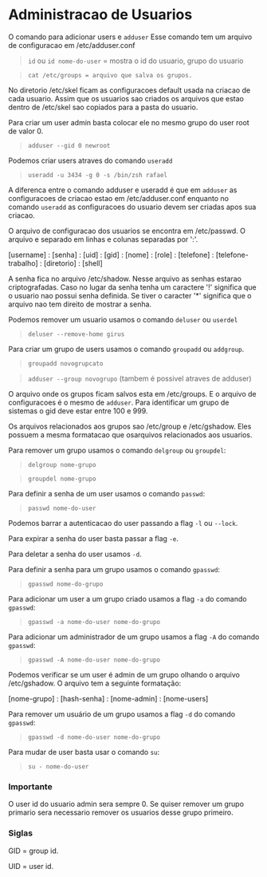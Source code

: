 # Administracao de Usuarios

O comando para adicionar users e ```adduser```
Esse comando tem um arquivo de configuracao em /etc/adduser.conf

> ```id``` ou ```id nome-do-user``` = mostra o id do usuario, grupo do usuario 

> ```cat /etc/groups = arquivo que salva os grupos.```

No diretorio /etc/skel ficam as configuracoes default usada na criacao de cada usuario. Assim que os usuarios sao criados os arquivos
que estao dentro de /etc/skel sao copiados para a pasta do usuario.

Para criar um user admin basta colocar ele no mesmo grupo do user root de valor 0.

> ```adduser --gid 0 newroot```

Podemos criar users atraves do comando `useradd`

> ```useradd -u 3434 -g 0 -s /bin/zsh rafael```

A diferenca entre o comando adduser e useradd é que em `adduser` as configuracoes de criacao estao em /etc/adduser.conf enquanto
no comando `useradd` as configuracoes do usuario devem ser criadas apos sua criacao.

O arquivo de configuracao dos usuarios se encontra em /etc/passwd. O arquivo e separado em linhas e colunas separadas por ':'.

[username] : [senha] : [uid] : [gid] : [nome] : [role] : [telefone] : [telefone-trabalho] : [diretorio] : [shell]

A senha fica no arquivo /etc/shadow. Nesse arquivo as senhas estarao criptografadas. Caso no lugar da senha tenha um caractere '!' significa que o usuario nao possui senha definida. Se tiver o caracter '\*' significa que o arquivo nao tem direito de mostrar a senha.

Podemos remover um usuario usamos o comando `deluser` ou `userdel`

> ```deluser --remove-home girus```

Para criar um grupo de users usamos o comando `groupadd` ou `addgroup`.

> ```groupadd novogrupcato```

> ```adduser --group novogrupo``` (tambem é possivel atraves de adduser) 

O arquivo onde os grupos ficam salvos esta em /etc/groups. E o arquivo de configuracoes é o mesmo de `adduser`.
Para identificar um grupo de sistemas o gid deve estar entre 100 e 999.

Os arquivos relacionados aos grupos sao /etc/group e /etc/gshadow. Eles possuem a mesma formatacao que osarquivos relacionados aos usuarios.

Para remover um grupo usamos o comando `delgroup` ou `groupdel`:

> ```delgroup nome-grupo```

> ```groupdel nome-grupo```


Para definir a senha de um user usamos o comando `passwd`:

> ```passwd nome-do-user```

Podemos barrar a autenticacao do user passando a flag `-l` ou `--lock`.

Para expirar a senha do user basta passar a flag `-e`.

Para deletar a senha do user usamos `-d`.


Para definir a senha para um grupo usamos o comando `gpasswd`:

> ```gpasswd nome-do-grupo```

Para adicionar um user a um grupo criado usamos a flag `-a` do comando `gpasswd`:

> ```gpasswd -a nome-do-user nome-do-grupo```

Para adicionar um administrador de um grupo usamos a flag `-A` do comando `gpasswd`:

> ```gpasswd -A nome-do-user nome-do-grupo```

Podemos verificar se um user é admin de um grupo olhando o arquivo /etc/gshadow. O arquivo tem a seguinte formatação:

[nome-grupo] : [hash-senha] : [nome-admin] : [nome-users]

Para remover um usuário de um grupo usamos a flag `-d` do comando `gpasswd`:

> ```gpasswd -d nome-do-user nome-do-grupo```


Para mudar de user basta usar o comando `su`:

> ```su - nome-do-user```

### Importante
O user id do usuario admin sera sempre 0.
Se quiser remover um grupo primario sera necessario remover os usuarios desse grupo primeiro.


### Siglas
GID = group id.

UID = user id.
